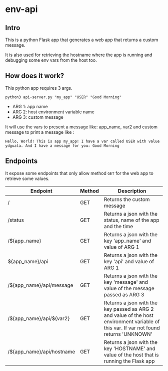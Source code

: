 # env-api
## Intro
This is a python Flask app that generates a web app that returns a custom message.

It is also used for retrieving the hostname where the app is running and debugging some env vars from the host too.

## How does it work?

This python app requires 3 args.

```
python3 api-server.py "my_app" "USER" "Good Morning"
```

- ARG 1: app name
- ARG 2: host environment variable name
- ARG 3: custom message

It will use the vars to present a message like: app_name, var2 and custom message to print a message like :
```
Hello, World! This is app my_app! I have a var called USER with value ydguala. And I have a message for you: Good Morning
```

## Endpoints
It expose some endpoints that only allow method `GET` for the web app to retrieve some values.

|Endpoint|Method|Description|
|---|---|---|
|/| GET | Returns the custom message |
|/status | GET | Returns a json with the status, name of the app and the time |
|/${app_name} | GET | Returns a json with the key 'app_name' and value of ARG 1 |
|${app_name}/api | GET | Returns a json with the key 'api' and value of ARG 1 |
|/${app_name}/api/message | GET | Returns a json with the key 'message' and value of the message passed as ARG 3 |
|/\${app_name}/api/${var2}| GET | Returns a json with the key passed as ARG 2 and value of the host environment variable of this var. If var not found returns 'UNKNOWN' |
|/\${app_name}/api/hostname| GET | Returns a json with the key 'HOSTNAME' and value of the host that is running the Flask app |



